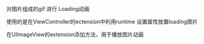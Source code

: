 对图片组成的gif 进行 Loading动画

使用的是在ViewController的ectension中利用runtime 设置属性放置loading图片

在UIImageView的extension添加方法，用于播放图片动画


